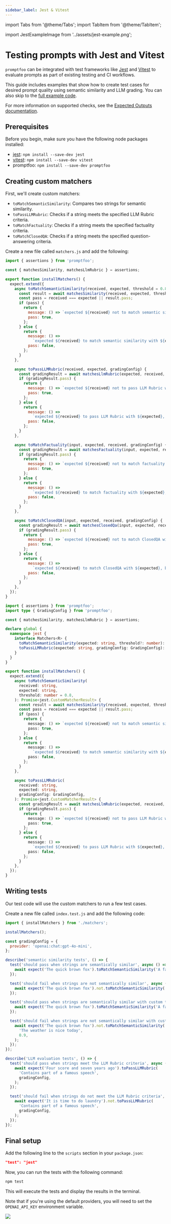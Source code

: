 ```yaml
---
sidebar_label: Jest & Vitest
---
```


import Tabs from '@theme/Tabs';
import TabItem from '@theme/TabItem';

import JestExampleImage from '../assets/jest-example.png';

# Testing prompts with Jest and Vitest

`promptfoo` can be integrated with test frameworks like [Jest](https://jestjs.io/) and [Vitest](https://vitest.dev/) to evaluate prompts as part of existing testing and CI workflows.

This guide includes examples that show how to create test cases for desired prompt quality using semantic similarity and LLM grading. You can also skip to the [full example code](https://github.com/promptfoo/promptfoo/tree/main/examples/jest-integration).

For more information on supported checks, see the [Expected Outputs documentation](/docs/configuration/expected-outputs/).

## Prerequisites

Before you begin, make sure you have the following node packages installed:

- [jest](https://jestjs.io/docs/getting-started): `npm install --save-dev jest`
- [vitest](https://vitest.dev/guide/): `npm install --save-dev vitest`
- promptfoo: `npm install --save-dev promptfoo`

## Creating custom matchers

First, we'll create custom matchers:

- `toMatchSemanticSimilarity`: Compares two strings for semantic similarity.
- `toPassLLMRubric`: Checks if a string meets the specified LLM Rubric criteria.
- `toMatchFactuality`: Checks if a string meets the specified factuality criteria.
- `toMatchClosedQA`: Checks if a string meets the specified question-answering criteria.

Create a new file called `matchers.js` and add the following:

<Tabs>
  <TabItem value="Javascript" label="Javascript" default>

```javascript
import { assertions } from 'promptfoo';

const { matchesSimilarity, matchesLlmRubric } = assertions;

export function installMatchers() {
  expect.extend({
    async toMatchSemanticSimilarity(received, expected, threshold = 0.8) {
      const result = await matchesSimilarity(received, expected, threshold);
      const pass = received === expected || result.pass;
      if (pass) {
        return {
          message: () => `expected ${received} not to match semantic similarity with ${expected}`,
          pass: true,
        };
      } else {
        return {
          message: () =>
            `expected ${received} to match semantic similarity with ${expected}, but it did not. Reason: ${result.reason}`,
          pass: false,
        };
      }
    },

    async toPassLLMRubric(received, expected, gradingConfig) {
      const gradingResult = await matchesLlmRubric(expected, received, gradingConfig);
      if (gradingResult.pass) {
        return {
          message: () => `expected ${received} not to pass LLM Rubric with ${expected}`,
          pass: true,
        };
      } else {
        return {
          message: () =>
            `expected ${received} to pass LLM Rubric with ${expected}, but it did not. Reason: ${gradingResult.reason}`,
          pass: false,
        };
      }
    },

    async toMatchFactuality(input, expected, received, gradingConfig) {
      const gradingResult = await matchesFactuality(input, expected, received, gradingConfig);
      if (gradingResult.pass) {
        return {
          message: () => `expected ${received} not to match factuality with ${expected}`,
          pass: true,
        };
      } else {
        return {
          message: () =>
            `expected ${received} to match factuality with ${expected}, but it did not. Reason: ${gradingResult.reason}`,
          pass: false,
        };
      }
    },

    async toMatchClosedQA(input, expected, received, gradingConfig) {
      const gradingResult = await matchesClosedQa(input, expected, received, gradingConfig);
      if (gradingResult.pass) {
        return {
          message: () => `expected ${received} not to match ClosedQA with ${expected}`,
          pass: true,
        };
      } else {
        return {
          message: () =>
            `expected ${received} to match ClosedQA with ${expected}, but it did not. Reason: ${gradingResult.reason}`,
          pass: false,
        };
      }
    },
  });
}
```

  </TabItem>
  <TabItem value="Typescript" label="Typescript" default>

```typescript
import { assertions } from 'promptfoo';
import type { GradingConfig } from 'promptfoo';

const { matchesSimilarity, matchesLlmRubric } = assertions;

declare global {
  namespace jest {
    interface Matchers<R> {
      toMatchSemanticSimilarity(expected: string, threshold?: number): R;
      toPassLLMRubric(expected: string, gradingConfig: GradingConfig): R;
    }
  }
}

export function installMatchers() {
  expect.extend({
    async toMatchSemanticSimilarity(
      received: string,
      expected: string,
      threshold: number = 0.8,
    ): Promise<jest.CustomMatcherResult> {
      const result = await matchesSimilarity(received, expected, threshold);
      const pass = received === expected || result.pass;
      if (pass) {
        return {
          message: () => `expected ${received} not to match semantic similarity with ${expected}`,
          pass: true,
        };
      } else {
        return {
          message: () =>
            `expected ${received} to match semantic similarity with ${expected}, but it did not. Reason: ${result.reason}`,
          pass: false,
        };
      }
    },

    async toPassLLMRubric(
      received: string,
      expected: string,
      gradingConfig: GradingConfig,
    ): Promise<jest.CustomMatcherResult> {
      const gradingResult = await matchesLlmRubric(expected, received, gradingConfig);
      if (gradingResult.pass) {
        return {
          message: () => `expected ${received} not to pass LLM Rubric with ${expected}`,
          pass: true,
        };
      } else {
        return {
          message: () =>
            `expected ${received} to pass LLM Rubric with ${expected}, but it did not. Reason: ${gradingResult.reason}`,
          pass: false,
        };
      }
    },
  });
}
```

  </TabItem>
</Tabs>

## Writing tests

Our test code will use the custom matchers to run a few test cases.

Create a new file called `index.test.js` and add the following code:

```javascript
import { installMatchers } from './matchers';

installMatchers();

const gradingConfig = {
  provider: 'openai:chat:gpt-4o-mini',
};

describe('semantic similarity tests', () => {
  test('should pass when strings are semantically similar', async () => {
    await expect('The quick brown fox').toMatchSemanticSimilarity('A fast brown fox');
  });

  test('should fail when strings are not semantically similar', async () => {
    await expect('The quick brown fox').not.toMatchSemanticSimilarity('The weather is nice today');
  });

  test('should pass when strings are semantically similar with custom threshold', async () => {
    await expect('The quick brown fox').toMatchSemanticSimilarity('A fast brown fox', 0.7);
  });

  test('should fail when strings are not semantically similar with custom threshold', async () => {
    await expect('The quick brown fox').not.toMatchSemanticSimilarity(
      'The weather is nice today',
      0.9,
    );
  });
});

describe('LLM evaluation tests', () => {
  test('should pass when strings meet the LLM Rubric criteria', async () => {
    await expect('Four score and seven years ago').toPassLLMRubric(
      'Contains part of a famous speech',
      gradingConfig,
    );
  });

  test('should fail when strings do not meet the LLM Rubric criteria', async () => {
    await expect('It is time to do laundry').not.toPassLLMRubric(
      'Contains part of a famous speech',
      gradingConfig,
    );
  });
});
```

## Final setup

Add the following line to the `scripts` section in your `package.json`:

```json
"test": "jest"
```

Now, you can run the tests with the following command:

```sh
npm test
```

This will execute the tests and display the results in the terminal.

Note that if you're using the default providers, you will need to set the `OPENAI_API_KEY` environment variable.

<img src={JestExampleImage} />
